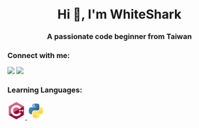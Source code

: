 <h1 align="center">Hi 👋, I'm WhiteShark</h1>
<h3 align="center">A passionate code beginner from Taiwan</h3>

<h3 align="left">Connect with me:</h3>
<p align="left">
<a href="https://github.com/ThatShark"><img src="https://img.shields.io/badge/Github-ThatShark-lightgray?style=flat-square&logo=github"/></a>
<a href="https://discord.com/users/779305775088402454"><img src="https://img.shields.io/badge/Discord-那條鯊魚-blue?style=flat-square&logo=discord"/></a>
</p>

<h3 align="left">Learning Languages:</h3>
<p align="left"> <a href="https://www.w3schools.com/cpp/" target="_blank" rel="noreferrer"> <img src="https://raw.githubusercontent.com/devicons/devicon/master/icons/cplusplus/cplusplus-original.svg" alt="cplusplus" width="40" height="40"/> </a> <a href="https://www.python.org/" target="_blank" rel="noreferrer"> <img src="https://raw.githubusercontent.com/devicons/devicon/master/icons/python/python-original.svg" alt="python" width="40" height="40"/> </a> </p>
